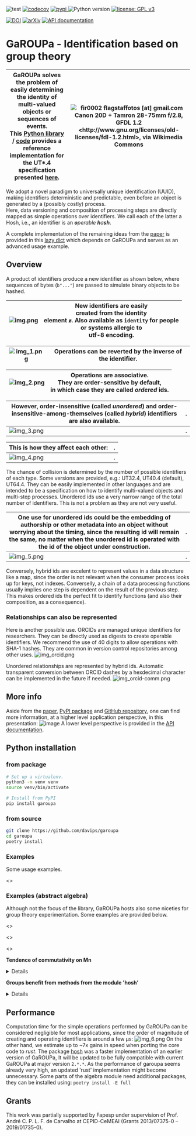 ![test](https://github.com/davips/garoupa/workflows/test/badge.svg)
[![codecov](https://codecov.io/gh/davips/garoupa/branch/main/graph/badge.svg)](https://codecov.io/gh/davips/garoupa)
<a href="https://pypi.org/project/garoupa">
<img src="https://img.shields.io/pypi/v/garoupa.svg?label=release&color=blue&style=flat-square" alt="pypi">
</a>
![Python version](https://img.shields.io/badge/python-3.8%20%7C%203.9-blue.svg)
[![license: GPL v3](https://img.shields.io/badge/License-GPLv3-blue.svg)](https://www.gnu.org/licenses/gpl-3.0)

[![DOI](https://zenodo.org/badge/DOI/10.5281/zenodo.5501845.svg)](https://doi.org/10.5281/zenodo.5501845)
[![arXiv](https://img.shields.io/badge/arXiv-2109.06028-b31b1b.svg?style=flat-square)](https://arxiv.org/abs/2109.06028)
[![API documentation](https://img.shields.io/badge/doc-API%20%28auto%29-a0a0a0.svg)](https://davips.github.io/garoupa)


# GaROUPa - Identification based on group theory
 


GaROUPa solves the problem of easily determining the identity of multi-valued objects or sequences of events.<br>This [Python library](https://pypi.org/project/garoupa) / [code](https://github.com/davips/garoupa) provides a reference implementation for the UT*.4 specification presented [here](https://arxiv.org/abs/2109.06028).  | ![fir0002  flagstaffotos [at] gmail.com Canon 20D + Tamron 28-75mm f/2.8, GFDL 1.2 &lt;http://www.gnu.org/licenses/old-licenses/fdl-1.2.html&gt;, via Wikimedia Commons](https://upload.wikimedia.org/wikipedia/commons/thumb/a/a7/Malabar_grouper_melb_aquarium.jpg/256px-Malabar_grouper_melb_aquarium.jpg)
:-------------------------:|:-------------------------:

We adopt a novel paradigm to universally unique identification (UUID), making identifiers deterministic and predictable, 
even before an object is generated by a (possibly costly) process.   
Here, data versioning and composition of processing steps are directly mapped as simple operations over identifiers.
We call each of the latter a Hosh, i.e., an identifier is an _**o**perable **h**a**sh**_.

A complete implementation of the remaining ideas from the [paper](https://arxiv.org/abs/2109.06028) is provided in this
[lazy dict](https://davips.github.io/ldict) which depends on GaROUPa and serves as an advanced usage example.

## Overview
A product of identifiers produce a new identifier as shown below, where sequences of bytes (`b"..."`) are passed to simulate binary objects to be hashed.

![img.png](https://raw.githubusercontent.com/davips/garoupa/main/examples/img.png) | New identifiers are easily <br> created from the identity <br> element `ø`. Also available as `identity` for people <br>or systems allergic to <br>utf-8 encoding.
-------------------------|-------------------------

![img_1.png](https://raw.githubusercontent.com/davips/garoupa/main/examples/img_1.png) | Operations can be reverted by the inverse of the identifier.
-------------------------|-------------------------

![img_2.png](https://raw.githubusercontent.com/davips/garoupa/main/examples/img_2.png) | Operations are associative. <br>They are order-sensitive by default, <br>in which case they are called _ordered_ ids.
-------------------------|-------------------------

However, order-insensitive (called _unordered_) and order-insensitive-among-themselves (called _hybrid_) identifiers are also available. | .
-------------------------|-------------------------
![img_3.png](https://raw.githubusercontent.com/davips/garoupa/main/examples/img_3.png) | .

This is how they affect each other: | .
-------------------------|-------------------------
![img_4.png](https://raw.githubusercontent.com/davips/garoupa/main/examples/img_4.png) | .

The chance of collision is determined by the number of possible identifiers of each type.
Some versions are provided, e.g.: UT32.4, UT40.4 (default), UT64.4.
They can be easily implemented in other languages and are 
intended to be a specification on how to identify multi-valued objects and multi-step processes.
Unordered ids use a very narrow range of the total number of identifiers.
This is not a problem as they are not very useful.

One use for unordered ids could be the embedding of authorship or other metadata into an object without worrying about the timing, since the resulting id will remain the same, no matter when the unordered id is operated with the id of the object under construction. | . 
-------------------------|-------------------------
![img_5.png](https://raw.githubusercontent.com/davips/garoupa/main/examples/img_5.png) | . 

Conversely, hybrid ids are excelent to represent values in a data structure like a map, 
since the order is not relevant when the consumer process looks up for keys, not indexes.
Converselly, a chain of a data processing functions usually implies one step is dependent on the result of the previous step.
This makes ordered ids the perfect fit to identify functions (and also their composition, as a consequence).

### Relationships can also be represented
Here is another possible use. ORCIDs are managed unique identifiers for researchers.
They can be directly used as digests to create operable identifiers.
We recommend the use of 40 digits to allow operations with SHA-1 hashes. 
They are common in version control repositories among other uses.
![img_orcid.png](https://raw.githubusercontent.com/davips/garoupa/main/examples/img_orcid.png)

Unordered relationships are represented by hybrid ids.
Automatic transparent conversion between ORCID dashes by a hexdecimal character can be implemented in the future if needed.
![img_orcid-comm.png](https://raw.githubusercontent.com/davips/garoupa/main/examples/img_orcid-comm.png)

## More info
Aside from the [paper](https://arxiv.org/abs/2109.06028), [PyPI package](https://pypi.org/project/garoupa) 
and [GitHub repository](https://github.com/davips/garoupa), 
one can find more information, at a higher level application perspective, 
in this presentation:
![image](https://raw.githubusercontent.com/davips/garoupa/14cb45b888eb8a18ae093d200075c1a8a7e9cacb/examples/capa-slides-gdocs.png)
A lower level perspective is provided in the [API documentation](https://davips.github.io/garoupa).

## Python installation
### from package
```bash
# Set up a virtualenv. 
python3 -m venv venv
source venv/bin/activate

# Install from PyPI
pip install garoupa
```

### from source
```bash
git clone https://github.com/davips/garoupa
cd garoupa
poetry install
```

### Examples
Some usage examples.

<<operation>>

### Examples (abstract algebra)
Although not the focus of the library, GaROUPa hosts also some niceties for group theory experimentation.
Some examples are provided below.

<<groups>>

<<commutativity>>

<<repetition>>

**Tendence of commutativity on Mn**
<details>
<p>

```python3
from itertools import chain

from garoupa.algebra.matrix.m import M
from garoupa.algebra.matrix.m8bit import M8bit


def traverse(G):
    i, count = G.order, G.order
    for idx, a in enumerate(G.sorted()):
        for b in list(G.sorted())[idx + 1:]:
            if a * b == b * a:
                count += 2
            i += 2
    print(f"|{G}| = ".rjust(20, ' '),
          f"{G.order}:".ljust(10, ' '),
          f"{count}/{i}:".rjust(15, ' '), f"  {G.bits} bits",
          f"\t{100 * count / i} %", sep="")


M1_4 = map(M, range(1, 5))
for G in chain(M1_4, [M8bit(), M(5)]):
    traverse(G)
# ...
for G in map(M, range(6, 11)):
    i, count = 0, 0
    for a, b in zip(G, G):
        if a * b == b * a:
            count += 1
        i += 1
        if i >= 1_000_000:
            break
    print(f"|{G}| = ".rjust(20, ' '),
          f"{G.order}:".ljust(10, ' '),
          f"{count}/{i}:".rjust(15, ' '), f"  {G.bits} bits",
          f"\t~{100 * count / i} %", sep="")

"""
|M1| = 1:                        1/1:  0 bits	100.0 %
|M2| = 2:                        4/4:  1 bits	100.0 %
|M3| = 8:                      40/64:  3 bits	62.5 %
|M4| = 64:                 1024/4096:  6 bits	25.0 %
|M8bit| = 256:              14848/65536:  8 bits	22.65625 %
|M5| = 1024:           62464/1048576:  10 bits	5.95703125 %
|M6| = 32768:              286/32768:  15 bits	0.872802734375 %
|M7| = 2097152:          683/1000000:  21 bits	0.0683 %
|M8| = 268435456:         30/1000000:  28 bits	0.003 %
|M9| = 68719476736:        1/1000000:  36 bits	0.0001 %
|M10| = 35184372088832:     0/1000000:  45 bits	0.0 %
"""
```
</p>
</details>

**Groups benefit from methods from the module 'hosh'**
<details>
<p>

```python3
from garoupa.algebra.matrix import M

m = ~M(23)
print(repr(m.hosh))
```
<a href="https://github.com/davips/garoupa/blob/main/examples/7KDd8TiA3S11QTkUid2wy87DQIeGQ35vB1bsP5Y6DjZ.png">
<img src="https://raw.githubusercontent.com/davips/garoupa/main/examples/7KDd8TiA3S11QTkUid2wy87DQIeGQ35vB1bsP5Y6DjZ.png" alt="Colored base-62 representation" width="380" height="18">
</a>
</p>
</details>



## Performance
Computation time for the simple operations performed by GaROUPa can be considered negligible for most applications,
since the order of magnitude of creating and operating identifiers is around a few μs:
![img_6.png](https://raw.githubusercontent.com/davips/garoupa/main/examples/img_6.png)
On the other hand, we estimate up to ~7x gains in speed when porting the core code to  _rust_.
The package [hosh](https://pypi.org/project/hosh) was a faster implementation of an earlier version of GaROUPa,
It will be updated to be fully compatible with current GaROUPa at major version `2.*.*`.
As the performance of garoupa seems already very high, an updated 'rust' implementation might become unnecessary.
Some parts of the algebra module need additional packages, they can be installed using:
`poetry install -E full`

## Grants
This work was partially supported by Fapesp under supervision of
Prof. André C. P. L. F. de Carvalho at CEPID-CeMEAI (Grants 2013/07375-0 – 2019/01735-0).
